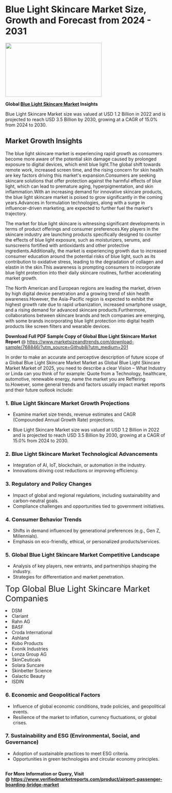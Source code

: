 <H1>Blue Light Skincare Market Size, Growth and Forecast from 2024 - 2031</H1><img class="aligncenter size-medium wp-image-584254" src="https://thirdeyenews.in/wp-content/uploads/2024/09/Global-Market-Research-300x168.jpeg" alt="" width="300" height="168" /><p><strong>Global&nbsp;<a href="https://www.marketsizeandtrends.com/download-sample/768846/?utm_source=Github8j?utm_medium=201">Blue Light Skincare Market</a> Insights</strong></p><p>Blue Light Skincare Market size was valued at USD 1.2 Billion in 2022 and is projected to reach USD 3.5 Billion by 2030, growing at a CAGR of 15.0% from 2024 to 2030.</p><p><h2>Market Growth Insights</h2> <p>The blue light skincare market is experiencing rapid growth as consumers become more aware of the potential skin damage caused by prolonged exposure to digital devices, which emit blue light.The global shift towards remote work, increased screen time, and the rising concern for skin health are key factors driving this market's expansion.Consumers are seeking skincare solutions that offer protection against the harmful effects of blue light, which can lead to premature aging, hyperpigmentation, and skin inflammation.With an increasing demand for innovative skincare products, the blue light skincare market is poised to grow significantly in the coming years.Advances in formulation technologies, along with a surge in influencer-driven marketing, are expected to further fuel the market's trajectory.</p> <p>The market for blue light skincare is witnessing significant developments in terms of product offerings and consumer preferences.Key players in the skincare industry are launching products specifically designed to counter the effects of blue light exposure, such as moisturizers, serums, and sunscreens fortified with antioxidants and other protective ingredients.Additionally, the market is experiencing growth due to increased consumer education around the potential risks of blue light, such as its contribution to oxidative stress, leading to the degradation of collagen and elastin in the skin.This awareness is prompting consumers to incorporate blue light protection into their daily skincare routines, further accelerating market growth.</p> <p>The North American and European regions are leading the market, driven by high digital device penetration and a growing trend of skin health awareness.However, the Asia-Pacific region is expected to exhibit the highest growth rate due to rapid urbanization, increased smartphone usage, and a rising demand for advanced skincare products.Furthermore, collaborations between skincare brands and tech companies are emerging, with some brands incorporating blue light protection into digital health products like screen filters and wearable devices.</p> <p><span class=""><strong>Download Full PDF Sample Copy of Global Blue Light Skincare Market Report</strong> @ <a href="https://www.marketsizeandtrends.com/download-sample/768846/?utm_source=Github8j?utm_medium=201" target="_blank">https://www.marketsizeandtrends.com/download-sample/768846/?utm_source=Github8j?utm_medium=201</a></span></p><p>In order to make an accurate and perceptive description of future scope of a Global&nbsp;Blue Light Skincare Market Market as Global&nbsp;Blue Light Skincare Market Market of 2025, you need to describe a clear Vision &ndash; What Industry or Linda can you think of for example: Quote from a Technology, healthcare, automotive, renewable energy, name the market you are Reffering to.However, some general trends and factors usually impact market reports and their future outlook include:</p><h3>1.&nbsp;<strong>Blue Light Skincare Market Growth Projections</strong></h3><ul><li>Examine market size trends, revenue estimates and CAGR (Compounded Annual Growth Rate) projections.</li><li><p>Blue Light Skincare Market size was valued at USD 1.2 Billion in 2022 and is projected to reach USD 3.5 Billion by 2030, growing at a CAGR of 15.0% from 2024 to 2030.</p></li></ul><h3>2.&nbsp;<strong>Blue Light Skincare Market Technological Advancements</strong></h3><ul><li>Integration of AI, IoT, blockchain, or automation in the industry.</li><li>Innovations driving cost reductions or improving efficiency.</li></ul><h3>3.&nbsp;<strong>Regulatory and Policy Changes</strong></h3><ul><li>Impact of global and regional regulations, including sustainability and carbon-neutral goals.</li><li>Compliance challenges and opportunities tied to government initiatives.</li></ul><h3>4.&nbsp;<strong>Consumer Behavior Trends</strong></h3><ul><li>Shifts in demand influenced by generational preferences (e.g., Gen Z, Millennials).</li><li>Emphasis on eco-friendly, ethical, or personalized products/services.</li></ul><h3>5.&nbsp;<strong>Global Blue Light Skincare Market Competitive Landscape</strong></h3><ul><li>Analysis of key players, new entrants, and partnerships shaping the industry.</li><li>Strategies for differentiation and market penetration.</li></ul><p data-pm-slice="1 1 []"><span style="color: inherit; font-family: inherit; font-size: 25px;">Top Global Blue Light Skincare Market Companies</span></p><div class="" data-test-id=""><p><li>DSM</li><li> Clariant</li><li> Rahn AG</li><li> BASF</li><li> Croda International</li><li> Ashland</li><li> Kobo Products</li><li> Evonik Industries</li><li> Lonza Group AG</li><li> SkinCeuticals</li><li> Solara Suncare</li><li> Skinbetter Science</li><li> Galactic Beauty</li><li> ISDIN</li></p></div><h3>6.&nbsp;<strong>Economic and Geopolitical Factors</strong></h3><ul><li>Influence of global economic conditions, trade policies, and geopolitical events.</li><li>Resilience of the market to inflation, currency fluctuations, or global crises.</li></ul><h3>7.&nbsp;<strong>Sustainability and ESG (Environmental, Social, and Governance)</strong></h3><ul><li>Adoption of sustainable practices to meet ESG criteria.</li><li>Opportunities in green technologies and circular economy principles.</li></ul><h2><strong style="font-size: 14px;">For More Information or Query, Visit @&nbsp;</strong><a style="background-color: #ffffff; font-size: 14px;" href="https://www.marketsizeandtrends.com/report/blue-light-skincare-market/" target="_blank">https://www.verifiedmarketreports.com/product/airport-passenger-boarding-bridge-market</a></h2>